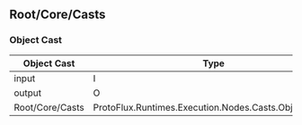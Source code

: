 <!-----------------------------------------------------------------------+
 ! This file has been generated using a script. Do not edit it manually. !
 ! Edit the individual node pages instead.                               !
 +----------------------------------------------------------------------->

## Root/Core/Casts

### Object Cast

<!-- embed:start:ProtoFlux.Runtimes.Execution.Nodes.Casts.ObjectCast\`2 -->
<!-- ProtofluxNode:start -->
| Object Cast | Type | Label |
| --- | ---- | ----- |
| input | I | Input |
| output | O | * |
| Root/Core/Casts | ProtoFlux.Runtimes.Execution.Nodes.Casts.ObjectCast\`2 |  |
<!-- ProtofluxNode:end -->
<!-- embed:end:ProtoFlux.Runtimes.Execution.Nodes.Casts.ObjectCast\`2 -->


